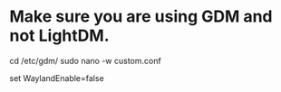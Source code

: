 # Make sure you are using GDM and not LightDM. 
cd /etc/gdm/
sudo nano -w custom.conf 

set WaylandEnable=false

